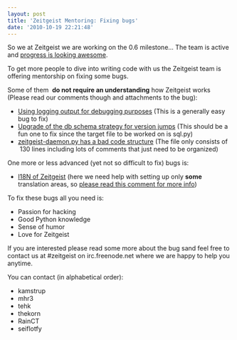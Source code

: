 ```yaml
---
layout: post
title: 'Zeitgeist Mentoring: Fixing bugs'
date: '2010-10-19 22:21:48'
---
```


So we at Zeitgeist we are working on the 0.6 milestone... The team is active and <a href="https://edge.launchpad.net/zeitgeist/+milestone/0.6">progress is looking awesome</a>.

To get more people to dive into writing code with us the Zeitgeist team is offering mentorship on fixing some bugs.

Some of them  <strong>do not require an understanding</strong> how Zeitgeist works (Please read our comments though and attachments to the bug):
<ul>
	<li><a href="https://bugs.edge.launchpad.net/bugs/660440">Using logging output for debugging purposes</a> (This is a generally easy bug to fix)</li>
	<li><a href="https://bugs.edge.launchpad.net/bugs/643303">Upgrade of the db schema strategy for version jumps</a> (This should be a fun one to fix since the target file to be worked on is sql.py)</li>
	<li><a href="https://bugs.edge.launchpad.net/bugs/660415">zeitgeist-daemon.py has a bad code structure</a> (The file only consists of  130 lines including lots of comments that just need to be organized)</li>
</ul>
One more or less advanced (yet not so difficult to fix) bugs is:
<ul>
	<li><a href="https://bugs.edge.launchpad.net/bugs/397715">I18N of Zeitgeist</a> (here we need help with setting up only <strong>some </strong>translation areas, so <a href="https://bugs.edge.launchpad.net/zeitgeist/+bug/397715/comments/8">please read this comment for more info</a>)</li>
</ul>
To fix these bugs all you need is:
<ul>
	<li>Passion for hacking</li>
	<li>Good Python knowledge</li>
	<li>Sense of humor</li>
	<li>Love for Zeitgeist</li>
</ul>
If you are interested please read some more about the bug sand feel free to contact us at #zeitgeist on irc.freenode.net where we are happy to help you anytime.

You can contact (in alphabetical order):
<ul>
	<li>kamstrup</li>
	<li>mhr3</li>
	<li>tehk</li>
	<li>thekorn</li>
	<li>RainCT</li>
	<li>seiflotfy</li>
</ul>